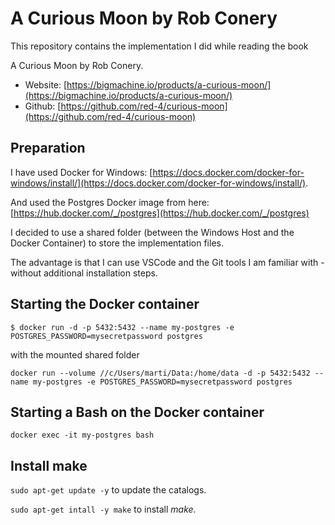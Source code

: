 # A Curious Moon by Rob Conery

This repository contains the implementation I did while reading the book

A Curious Moon by Rob Conery. 

- Website: [https://bigmachine.io/products/a-curious-moon/](https://bigmachine.io/products/a-curious-moon/)
- Github: [https://github.com/red-4/curious-moon](https://github.com/red-4/curious-moon)

## Preparation

I have used Docker for Windows: [https://docs.docker.com/docker-for-windows/install/](https://docs.docker.com/docker-for-windows/install/).

And used the Postgres Docker image from here: [https://hub.docker.com/_/postgres](https://hub.docker.com/_/postgres)

I decided to use a shared folder (between the Windows Host and the Docker Container) to store the implementation files.

The advantage is that I can use VSCode and the Git tools I am familiar with - without additional installation steps.

## Starting the Docker container

```
$ docker run -d -p 5432:5432 --name my-postgres -e POSTGRES_PASSWORD=mysecretpassword postgres
```

with the mounted shared folder

```
docker run --volume //c/Users/marti/Data:/home/data -d -p 5432:5432 --name my-postgres -e POSTGRES_PASSWORD=mysecretpassword postgres
```

## Starting a Bash on the Docker container

```
docker exec -it my-postgres bash
```

## Install make

`sudo apt-get update -y` to update the catalogs.

`sudo apt-get intall -y make` to install _make_.